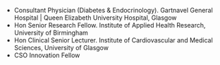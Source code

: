 * Consultant Physician (Diabetes & Endocrinology). Gartnavel General Hospital | Queen Elizabeth University Hospital, Glasgow
* Hon Senior Research Fellow. Institute of Applied Health Research, University of Birmingham
* Hon Clinical Senior Lecturer. Institute of Cardiovascular and Medical Sciences, University of Glasgow
* CSO Innovation Fellow

<!--
**csainsbury/csainsbury** is a ✨ _special_ ✨ repository because its `README.md` (this file) appears on your GitHub profile.

Here are some ideas to get you started:

- 🔭 I’m currently working on ...
- 🌱 I’m currently learning ...
- 👯 I’m looking to collaborate on ...
- 🤔 I’m looking for help with ...
- 💬 Ask me about ...
- 📫 How to reach me: ...
- 😄 Pronouns: ...
- ⚡ Fun fact: ...
-->

